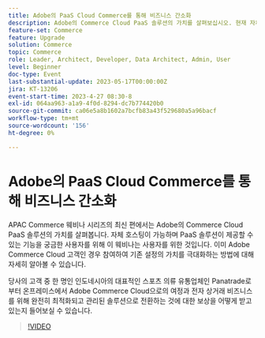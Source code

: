 ```yaml
---
title: Adobe의 PaaS Cloud Commerce를 통해 비즈니스 간소화
description: Adobe의 Commerce Cloud PaaS 솔루션의 가치를 살펴보십시오. 현재 자체 호스팅 중이며 PaaS 솔루션이 제공할 수 있는 기능이 궁금한 사용자를 위해 이 웨비나를 제공합니다.
feature-set: Commerce
feature: Upgrade
solution: Commerce
topic: Commerce
role: Leader, Architect, Developer, Data Architect, Admin, User
level: Beginner
doc-type: Event
last-substantial-update: 2023-05-17T00:00:00Z
jira: KT-13206
event-start-time: 2023-4-27 08:30-8
exl-id: 064aa963-a1a9-4f0d-8294-dc7b774420b0
source-git-commit: ca06e5a8b1602a7bcfb83a43f529680a5a96bacf
workflow-type: tm+mt
source-wordcount: '156'
ht-degree: 0%

---
```


# Adobe의 PaaS Cloud Commerce를 통해 비즈니스 간소화

APAC Commerce 웨비나 시리즈의 최신 편에서는 Adobe의 Commerce Cloud PaaS 솔루션의 가치를 살펴봅니다. 자체 호스팅이 가능하며 PaaS 솔루션이 제공할 수 있는 기능을 궁금한 사용자를 위해 이 웨비나는 사용자를 위한 것입니다. 이미 Adobe Commerce Cloud 고객인 경우 참여하여 기존 설정의 가치를 극대화하는 방법에 대해 자세히 알아볼 수 있습니다.

당사의 고객 중 한 명인 인도네시아의 대표적인 스포츠 의류 유통업체인 Panatrade로부터 온프레미스에서 Adobe Commerce Cloud으로의 여정과 전자 상거래 비즈니스를 위해 완전히 최적화되고 관리된 솔루션으로 전환하는 것에 대한 보상을 어떻게 받고 있는지 들어보실 수 있습니다.

>[!VIDEO](https://video.tv.adobe.com/v/3419132/?learn=on)
